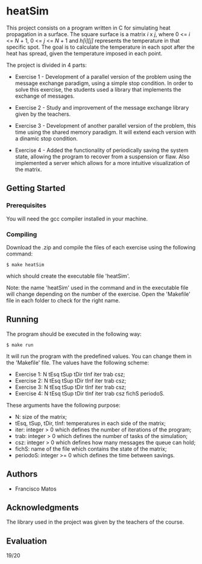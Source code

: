 # heatSim

This project consists on a program written in C for simulating heat propagation in a surface. The square surface is a matrix *i* x *j*, where 0 <= *i* <= *N* + 1, 0 <= *j* <= *N* + 1 and *h[i][j]* represents the temperature in that specific spot. The goal is to calculate the temperature in each spot after the heat has spread, given the temperature imposed in each point.

The project is divided in 4 parts:

  - Exercise 1 - Development of a parallel version of the problem using the message exchange paradigm, using a simple stop condition. In order to solve this exercise, the students used a library that implements the exchange of messages.

  - Exercise 2 - Study and improvement of the message exchange library given by the teachers.

  - Exercise 3 - Development of another parallel version of the problem, this time using the shared memory paradigm. It will extend each version with a dinamic stop condition.

  - Exercise 4 - Added the functionality of periodically saving the system state, allowing the program to recover from a suspension or flaw. Also implemented a server which allows for a more intuitive visualization of the matrix.

## Getting Started

### Prerequisites

You will need the gcc compiler installed in your machine.

### Compiling

Download the .zip and compile the files of each exercise using the following command:

```
$ make heatSim
```
which should create the executable file 'heatSim'.

Note: the name 'heatSim' used in the command and in the executable file will change depending on the number of the exercise. Open the 'Makefile' file in each folder to check for the right name.

## Running

The program should be executed in the following way:

```
$ make run
```

It will run the program with the predefined values. You can change them in the 'Makefile' file.
The values have the following scheme:

  - Exercise 1: N tEsq tSup tDir tInf iter trab csz;
  - Exercise 2: N tEsq tSup tDir tInf iter trab csz;
  - Exercise 3: N tEsq tSup tDir tInf iter trab csz;
  - Exercise 4: N tEsq tSup tDir tInf iter trab csz fichS periodoS.

These arguments have the following purpose:

  - N: size of the matrix;
  - tEsq, tSup, tDir, tInf: temperatures in each side of the matrix;
  - iter: integer > 0 which defines the number of iterations of the program;
  - trab: integer > 0 which defines the number of tasks of the simulation;
  - csz: integer > 0 which defines how many messages the queue can hold;
  - fichS: name of the file which contains the state of the matrix;
  - periodoS: integer >= 0 which defines the time between savings.

## Authors

* Francisco Matos

## Acknowledgments

The library used in the project was given by the teachers of the course.

## Evaluation

19/20
